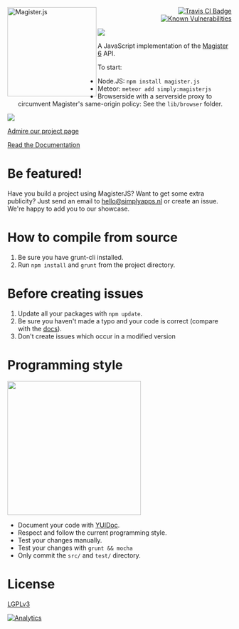 [<img src="http://i.imgur.com/Lrg80ax.png" alt="Magister.js" align="left" width="200"/>](http://www.simplyapps.nl/MagisterJS/)
<p align="right">
	<a href="https://travis-ci.org/simplyGits/MagisterJS">
		<img src="https://api.travis-ci.org/simplyGits/MagisterJS.png?branch=master" alt="Travis CI Badge"/>
	</a><br>
	<a href="https://snyk.io/test/github/simplyGits/MagisterJS">
		<img src="https://snyk.io/test/github/simplyGits/MagisterJS/badge.svg" alt="Known Vulnerabilities" data-canonical-src="https://snyk.io/test/github/simplyGits/MagisterJS" style="max-width:100%;">
	</a>
</p>

<a target="blank" href="https://nodei.co/npm/magister.js/" alt="NPM"><img src="https://nodei.co/npm/magister.js.png?mini=true"></a>

A JavaScript implementation of the [Magister 6](http://magister6.nl/) API.

To start:
* Node.JS: `npm install magister.js`
* Meteor: `meteor add simply:magisterjs`
* Browserside with a serverside proxy to circumvent Magister's same-origin policy: See the `lib/browser` folder.

<a target="blank" href="https://gitter.im/simplyGits/MagisterJS?utm_source=badge&utm_medium=badge&utm_campaign=pr-badge&utm_content=badge" alt="Gitter"><img src="https://badges.gitter.im/Join Chat.svg"></a>

[Admire our project page](http://www.simplyapps.nl/MagisterJS/)

[Read the Documentation](http://www.simplyapps.nl/MagisterJS/docs/index.html)

Be featured!
==========
Have you build a project using MagisterJS? Want to get some extra publicity?
Just send an email to hello@simplyapps.nl or create an issue. We're happy to add you to our showcase.

How to compile from source
==========
1. Be sure you have grunt-cli installed.
2. Run `npm install` and `grunt` from the project directory.

Before creating issues
==========
1. Update all your packages with `npm update`.
2. Be sure you haven't made a typo and your code is correct (compare with the [docs](http://www.simplyapps.nl/MagisterJS/docs/index.html)).
3. Don't create issues which occur in a modified version

Programming style
==========
[<img src="http://i.imgur.com/yPYusgq.jpg" width="300"/>](http://www.reddit.com/r/ProgrammerHumor/comments/2c67bs/my_manager_sent_me_a_picture_good_programming/)
* Document your code with [YUIDoc](http://yui.github.io/yuidoc/syntax/index.html).
* Respect and follow the current programming style.
* Test your changes manually.
* Test your changes with `grunt && mocha`
* Only commit the `src/` and `test/` directory.

License
==========
[LGPLv3](LICENSE)

[![Analytics](https://ga-beacon.appspot.com/UA-52373748-2/Magister.js/)](#)
